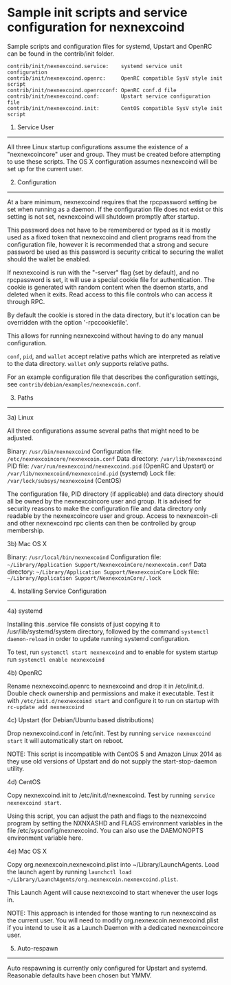 Sample init scripts and service configuration for nexnexcoind
==========================================================

Sample scripts and configuration files for systemd, Upstart and OpenRC
can be found in the contrib/init folder.

    contrib/init/nexnexcoind.service:    systemd service unit configuration
    contrib/init/nexnexcoind.openrc:     OpenRC compatible SysV style init script
    contrib/init/nexnexcoind.openrcconf: OpenRC conf.d file
    contrib/init/nexnexcoind.conf:       Upstart service configuration file
    contrib/init/nexnexcoind.init:       CentOS compatible SysV style init script

1. Service User
---------------------------------

All three Linux startup configurations assume the existence of a "nexnexcoincore" user
and group.  They must be created before attempting to use these scripts.
The OS X configuration assumes nexnexcoind will be set up for the current user.

2. Configuration
---------------------------------

At a bare minimum, nexnexcoind requires that the rpcpassword setting be set
when running as a daemon.  If the configuration file does not exist or this
setting is not set, nexnexcoind will shutdown promptly after startup.

This password does not have to be remembered or typed as it is mostly used
as a fixed token that nexnexcoind and client programs read from the configuration
file, however it is recommended that a strong and secure password be used
as this password is security critical to securing the wallet should the
wallet be enabled.

If nexnexcoind is run with the "-server" flag (set by default), and no rpcpassword is set,
it will use a special cookie file for authentication. The cookie is generated with random
content when the daemon starts, and deleted when it exits. Read access to this file
controls who can access it through RPC.

By default the cookie is stored in the data directory, but it's location can be overridden
with the option '-rpccookiefile'.

This allows for running nexnexcoind without having to do any manual configuration.

`conf`, `pid`, and `wallet` accept relative paths which are interpreted as
relative to the data directory. `wallet` *only* supports relative paths.

For an example configuration file that describes the configuration settings,
see `contrib/debian/examples/nexnexcoin.conf`.

3. Paths
---------------------------------

3a) Linux

All three configurations assume several paths that might need to be adjusted.

Binary:              `/usr/bin/nexnexcoind`
Configuration file:  `/etc/nexnexcoincore/nexnexcoin.conf`
Data directory:      `/var/lib/nexnexcoind`
PID file:            `/var/run/nexnexcoind/nexnexcoind.pid` (OpenRC and Upstart) or `/var/lib/nexnexcoind/nexnexcoind.pid` (systemd)
Lock file:           `/var/lock/subsys/nexnexcoind` (CentOS)

The configuration file, PID directory (if applicable) and data directory
should all be owned by the nexnexcoincore user and group.  It is advised for security
reasons to make the configuration file and data directory only readable by the
nexnexcoincore user and group.  Access to nexnexcoin-cli and other nexnexcoind rpc clients
can then be controlled by group membership.

3b) Mac OS X

Binary:              `/usr/local/bin/nexnexcoind`
Configuration file:  `~/Library/Application Support/NexnexcoinCore/nexnexcoin.conf`
Data directory:      `~/Library/Application Support/NexnexcoinCore`
Lock file:           `~/Library/Application Support/NexnexcoinCore/.lock`

4. Installing Service Configuration
-----------------------------------

4a) systemd

Installing this .service file consists of just copying it to
/usr/lib/systemd/system directory, followed by the command
`systemctl daemon-reload` in order to update running systemd configuration.

To test, run `systemctl start nexnexcoind` and to enable for system startup run
`systemctl enable nexnexcoind`

4b) OpenRC

Rename nexnexcoind.openrc to nexnexcoind and drop it in /etc/init.d.  Double
check ownership and permissions and make it executable.  Test it with
`/etc/init.d/nexnexcoind start` and configure it to run on startup with
`rc-update add nexnexcoind`

4c) Upstart (for Debian/Ubuntu based distributions)

Drop nexnexcoind.conf in /etc/init.  Test by running `service nexnexcoind start`
it will automatically start on reboot.

NOTE: This script is incompatible with CentOS 5 and Amazon Linux 2014 as they
use old versions of Upstart and do not supply the start-stop-daemon utility.

4d) CentOS

Copy nexnexcoind.init to /etc/init.d/nexnexcoind. Test by running `service nexnexcoind start`.

Using this script, you can adjust the path and flags to the nexnexcoind program by
setting the NXNXASHD and FLAGS environment variables in the file
/etc/sysconfig/nexnexcoind. You can also use the DAEMONOPTS environment variable here.

4e) Mac OS X

Copy org.nexnexcoin.nexnexcoind.plist into ~/Library/LaunchAgents. Load the launch agent by
running `launchctl load ~/Library/LaunchAgents/org.nexnexcoin.nexnexcoind.plist`.

This Launch Agent will cause nexnexcoind to start whenever the user logs in.

NOTE: This approach is intended for those wanting to run nexnexcoind as the current user.
You will need to modify org.nexnexcoin.nexnexcoind.plist if you intend to use it as a
Launch Daemon with a dedicated nexnexcoincore user.

5. Auto-respawn
-----------------------------------

Auto respawning is currently only configured for Upstart and systemd.
Reasonable defaults have been chosen but YMMV.
